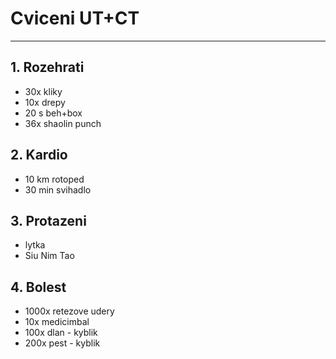 # Cviceni UT+CT
---
## 1. Rozehrati
* 30x kliky
* 10x drepy
* 20 s beh+box
* 36x shaolin punch
## 2. Kardio
* 10 km rotoped
* 30 min svihadlo
## 3. Protazeni
* lytka
* Siu Nim Tao
## 4. Bolest
* 1000x retezove udery
* 10x medicimbal
* 100x dlan - kyblik
* 200x pest - kyblik

